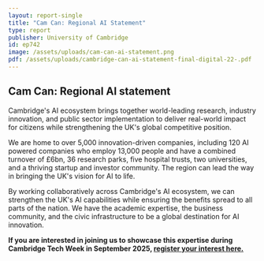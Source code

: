 ```yaml
---
layout: report-single
title: "Cam Can: Regional AI Statement"
type: report
publisher: University of Cambridge
id: ep742
image: /assets/uploads/cam-can-ai-statement.png
pdf: /assets/uploads/cambridge-can-ai-statement-final-digital-22-.pdf
---
```

## Cam Can: Regional AI statement

Cambridge's AI ecosystem brings together world-leading research, industry innovation, and public sector implementation to deliver real-world impact for citizens while strengthening the UK's global competitive position.

We are home to over 5,000 innovation-driven companies, including 120 AI powered companies who employ 13,000 people and have a combined turnover of £6bn, 36 research parks, five hospital trusts, two universities, and a thriving startup and investor community. The region can lead the way in bringing the UK's vision for AI to life.

By working collaboratively across Cambridge's AI ecosystem, we can strengthen the UK's AI capabilities while ensuring the benefits spread to all parts of the nation. We have the academic expertise, the business community, and the civic infrastructure to be a global destination for AI innovation.

**If you are interested in joining us to showcase this expertise during Cambridge Tech Week in September 2025, [register your interest here.](https://forms.gle/MG5XcKjH2YkbmBEX9)**
